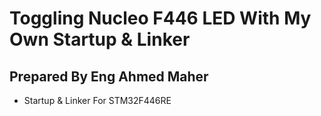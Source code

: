 # Toggling Nucleo F446 LED With My Own Startup & Linker
## Prepared By Eng Ahmed Maher
* Startup & Linker For STM32F446RE